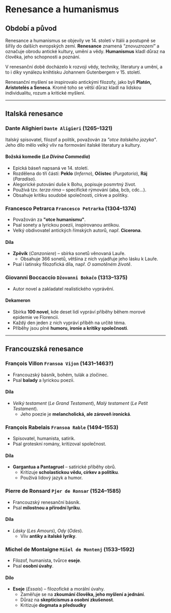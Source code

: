 # Renesance a humanismus

## Období a původ
Renesance a humanismus se objevily ve 14. století v Itálii a postupně se šířily do dalších evropských zemí. **Renesance** znamená *"znovuzrození"* a označuje obrodu antické kultury, umění a vědy. **Humanismus** kladl důraz na člověka, jeho schopnosti a poznání.  

V renesanční době docházelo k rozvoji vědy, techniky, literatury a umění, a to i díky vynálezu knihtisku Johannem Gutenbergem v 15. století.  

Renesanční myšlení se inspirovalo antickými filozofy, jako byli **Platón, Aristotelés a Seneca**. Kromě toho se větší důraz kladl na lidskou individualitu, rozum a kritické myšlení.

---

## Italská renesance

### Dante Alighieri `Dante Aligieri` (1265–1321) 


Italský spisovatel, filozof a politik, považován za *"otce italského jazyka"*. Jeho dílo mělo velký vliv na formování italské literatury a kultury.

#### **Božská komedie** (*La Divina Commedia*)
- Epická báseň napsaná ve 14. století.
- Rozdělena do tří částí: **Peklo** (*Inferno*), **Očistec** (*Purgatorio*), **Ráj** (*Paradiso*).
- Alegorické putování duše k Bohu, popisuje posmrtný život.
- Používá tzv. *terza rima* – specifické rýmování (aba, bcb, cdc...).
- Obsahuje kritiku soudobé společnosti, církve a politiky.

### Francesco Petrarca `Francesco Petrarka` (1304–1374)
- Považován za **"otce humanismu"**.
- Psal sonety a lyrickou poezii, inspirovanou antikou.
- Velký obdivovatel antických římských autorů, např. **Cicerona**.

#### **Díla**
- **Zpěvík** (*Canzoniere*) – sbírka sonetů věnovaná Lauře.
  - Obsahuje 366 sonetů, většina z nich vyjadřuje jeho lásku k Lauře.
- Psal i latinsky filozofická díla, např. *O samotěném životě*.

### Giovanni Boccaccio `Džovanni Bokačo` (1313–1375)
- Autor novel a zakladatel realistického vyprávění.

#### **Dekameron**
- Sbírka **100 novel**, kde deset lidí vypráví příběhy během morové epidemie ve Florencii.
- Každý den jeden z nich vypráví příběh na určité téma.
- Příběhy jsou plné **humoru, ironie a kritiky společnosti**.

---

## Francouzská renesance

### François Villon `Fransoa Vijon` (1431–1463?)
- Francouzský básník, bohém, tulák a zločinec.
- Psal **balady** a lyrickou poezii.

#### **Díla**
- *Velký testament* (*Le Grand Testament*), *Malý testament* (*Le Petit Testament*).
  - Jeho poezie je **melancholická, ale zároveň ironická**.

### François Rabelais `Fransoa Rable` (1494–1553)
- Spisovatel, humanista, satirik.
- Psal groteskní romány, kritizoval společnost.

#### **Díla**
- **Gargantua a Pantagruel** – satirické příběhy obrů.
  - Kritizuje **scholastickou vědu, církev a politiku**.
  - Používá lidový jazyk a humor.

### Pierre de Ronsard `Pjer de Ronsar` (1524–1585)
- Francouzský renesanční básník.
- Psal **milostnou a přírodní lyriku**.

#### **Díla**
- *Lásky* (*Les Amours*), *Ody* (*Odes*).
  - Vliv **antiky a italské lyriky**.

### Michel de Montaigne `Mišel de Montenj` (1533–1592)
- Filozof, humanista, tvůrce **eseje**.
- Psal **osobní úvahy**.

#### **Dílo**
- **Eseje** (*Essais*) – filozofické a morální úvahy.
  - Zaměřuje se na **zkoumání člověka, jeho myšlení a jednání**.
  - Důraz na **skepticismus a osobní zkušenost**.
  - Kritizuje **dogmata a předsudky**
